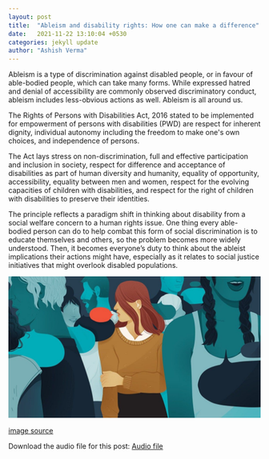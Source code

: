 ```yaml
---
layout: post
title:  "Ableism and disability rights: How one can make a difference"
date:   2021-11-22 13:10:04 +0530
categories: jekyll update
author: "Ashish Verma"
---
```


Ableism is a type of discrimination against disabled people, or in favour of able-bodied people, which can take many forms. While expressed hatred and denial of accessibility are commonly observed discriminatory conduct, ableism includes less-obvious actions as well. Ableism is all around us. 

The Rights of Persons with Disabilities Act, 2016 stated to be implemented for empowerment of persons with disabilities (PWD) are respect for inherent dignity, individual autonomy including the freedom to make one's own choices, and independence of persons. 

The Act lays stress on non-discrimination, full and effective participation and inclusion in society, respect for difference and acceptance of disabilities as part of human diversity and humanity, equality of opportunity, accessibility, equality between men and women, respect for the evolving capacities of children with disabilities, and respect for the right of children with disabilities to preserve their identities. 

The principle reflects a paradigm shift in thinking about disability from a social welfare concern to a human rights issue. One thing every able-bodied person can do to help combat this form of social discrimination is to educate themselves and others, so the problem becomes more widely understood. Then, it becomes everyone’s duty to think about the ableist implications their actions might have, especially as it relates to social justice initiatives that might overlook disabled populations.

![ableism-and-disability-rights]( /assets/images/ableism-and-rights.jpg)

[image source](https://i.pinimg.com/originals/0d/8a/e2/0d8ae20c3f5169924bcd1e7d816f7ad4.jpg)

Download the audio file for this post: [Audio file](assets/audio/ableism-and-disability-rights.mp3)
